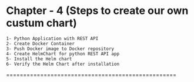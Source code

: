# Chapter - 4 (Steps to create our own custum chart)
```
1- Python Application with REST API
2- Create Docker Container
3- Push Docker image to Docker repository
4- Create HelmChart for python REST API app
5- Install the Helm chart
6- Verify the Helm Chart after installation
```
==================================================

